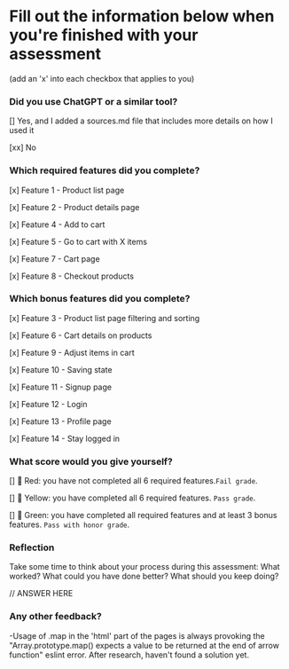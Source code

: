 # Fill out the information below when you're finished with your assessment

(add an 'x' into each checkbox that applies to you)

### Did you use ChatGPT or a similar tool?

[] Yes, and I added a sources.md file that includes more details on how I used it

[xx] No

### Which required features did you complete?

[x] Feature 1 - Product list page

[x] Feature 2 - Product details page

[x] Feature 4 - Add to cart

[x] Feature 5 - Go to cart with X items

[x] Feature 7 - Cart page

[x] Feature 8 - Checkout products

### Which bonus features did you complete?

[x] Feature 3 - Product list page filtering and sorting

[x] Feature 6 - Cart details on products

[x] Feature 9 - Adjust items in cart

[x] Feature 10 - Saving state

[x] Feature 11 - Signup page

[x] Feature 12 - Login

[x] Feature 13 - Profile page

[x] Feature 14 - Stay logged in

### What score would you give yourself?

[] 📕 Red: you have not completed all 6 required features.`Fail grade`.

[] 📒 Yellow: you have completed all 6 required features. `Pass grade`.

[] 📗 Green: you have completed all required features and at least 3 bonus features. `Pass with honor grade`.

### Reflection

Take some time to think about your process during this assessment: What worked? What could you have done better? What should you keep doing?

// ANSWER HERE

### Any other feedback?

-Usage of .map in the 'html' part of the pages is always provoking the "Array.prototype.map() expects a value to be returned at the end of arrow function" eslint error. After research, haven't found a solution yet.

